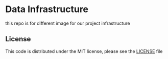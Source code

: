 # Data Infrastructure

this repo is for different image for our project infrastructure

## License
This code is distributed under the MIT license, please see the [LICENSE](https://github.com/strategydata/houseuk-dashboard/blob/main/LICENSE) file
